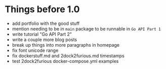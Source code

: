 # Things before 1.0
- add portfolio with the good stuff
- mention needing to be in `main` package to be runnable in `Go API Part 1`
- write tutorial "Go API Part 2"
- write a couple more blog posts
- break up things into more paragraphs in homepage
- fix font unicode range
- fix dockerstuff.md and 2dock2furious.md timestamps
- test 2dock2furious docker-compose.yml examples
